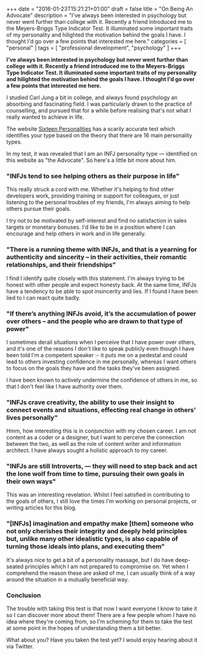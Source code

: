 +++
date = "2016-01-23T15:21:21+01:00"
draft = false
title = "On Being An Advocate"
description = "I've always been interested in psychology but never went further than college with it. Recently a friend introduced me to the Meyers-Briggs Type Indicator Test. It illuminated some important traits of my personality and hilighted the motivation behind the goals I have. I thought I'd go over a few points that interested me here."
categories = [
  "personal"
]
tags = [ 
    "professional development",
    "psychology" 
]
+++

**I've always been interested in psychology but never went further than college with it. Recently a friend introduced me to the Meyers-Briggs Type Indicator Test. It illuminated some important traits of my personality and hilighted the motivation behind the goals I have. I thought I'd go over a few points that interested me here.**

I studied Carl Jung a bit in college, and always found psychology an absorbing and fascinating field. I was particularly drawn to the practice of counselling, and pursued that for a while before realising that's not what I really wanted to achieve in life.

The website [Sixteen Personalities](http://www.16personalities.com/ "INFJ Personality Types") has a scarily accurate test which identifies your type based on the theory that there are 16 main personality types.

In my test, it was revealed that I am an INFJ personality type — identified on this website as "the Advocate". So here's a little bit more about him.

### "INFJs tend to see helping others as their purpose in life"

This really struck a cord with me. Whether it's helping to find other developers work, providing training or support for colleagues, or just listening to the personal troubles of my friends, I'm always aiming to help others pursue their goals.

I try not to be motivated by self-interest and find no satisfaction in sales targets or monetary bonuses. I'd like to be in a position where I can encourage and help others in work and in life generally.

### "There is a running theme with INFJs, and that is a yearning for authenticity and sincerity – in their activities, their romantic relationships, and their friendships"

I find I identify quite closely with this statement. I'm always trying to be honest with other people and expect honesty back. At the same time, INFJs have a tendency to be able to spot insincerity and lies. If I found I have been lied to I can react quite badly.

### "If there’s anything INFJs avoid, it’s the accumulation of power over others – and the people who are drawn to that type of power"

I sometimes derail situations when I perceive that I have power over others, and it's one of the reasons I don't like to speak publicly even though I have been told I'm a competent speaker :- it puts me on a pedestal and could lead to others investing confidence in me personally, whereas I want others to focus on the goals they have and the tasks they've been assigned.

I have been known to actively undermine the confidence of others in me, so that I don't feel like I have authority over them.

### "INFJs crave creativity, the ability to use their insight to connect events and situations, effecting real change in others’ lives personally"

Hmm, how interesting this is in conjunction with my chosen career. I am not content as a coder or a designer, but I want to perceive the connection between the two, as well as the role of content writer and information architect. I have always sought a holistic approach to my career.

### "INFJs are still Introverts, — they will need to step back and act the lone wolf from time to time, pursuing their own goals in their own ways"

This was an interesting revelation. Whilst I feel satisfied in contributing to the goals of others, I still love the times I'm working on personal projects, or writing articles for this blog.

### "[INFJs] imagination and empathy make [them] someone who not only cherishes their integrity and deeply held principles but, unlike many other idealistic types, is also capable of turning those ideals into plans, and executing them"

It's always nice to get a bit of a personality massage, but I do have deep-seated principles which I am not prepared to compromise on. Yet when I comprehend the reason these are asked of me, I can usually think of a way around the situation in a mutually beneficial way.


### Conclusion
The trouble with taking this test is that now I want everyone I know to take it so I can discover more about them! There are a few people whom I have no idea where they're coming from, so I'm scheming for them to take the test at some point in the hopes of understanding them a bit better.

What about you? Have you taken the test yet? I would enjoy hearing about it via Twitter.
